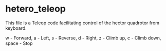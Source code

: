 # hetero_teleop
This file is a Teleop code facilitating control of the hector quadrotor from keyboard. 
 

w - Forward,
a - Left,
s - Reverse,
d - Right,
z - Climb up,
c - Climb down,
space - Stop
